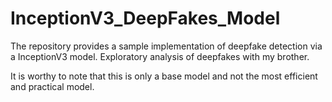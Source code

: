 # InceptionV3_DeepFakes_Model

The repository provides a sample implementation of deepfake detection via a InceptionV3 model. Exploratory analysis of deepfakes with my brother.


It is worthy to note that this is only a base model and not the most efficient and practical model.
